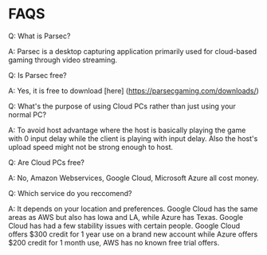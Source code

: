 # FAQS



Q: What is Parsec? 

A: Parsec is a desktop capturing application primarily used for cloud-based gaming through video streaming. 



Q: Is Parsec free?

A: Yes, it is free to download [here] (https://parsecgaming.com/downloads/)


Q: What's the purpose of using Cloud PCs rather than just using your normal PC?

A: To avoid host advantage where the host is basically playing the game with 0 input delay while the client is playing with input delay. Also the host's upload speed might not be strong enough to host.



Q: Are Cloud PCs free?

A: No, Amazon Webservices, Google Cloud, Microsoft Azure all cost money.


Q: Which service do you reccomend? 


A: It depends on your location and preferences. Google Cloud has the same areas as AWS but also has Iowa and LA, while Azure has Texas. Google Cloud has had a few stability issues with certain people. Google Cloud offers $300 credit for 1 year use on a brand new account while Azure offers $200 credit for 1 month use, AWS has no known free trial offers. 

